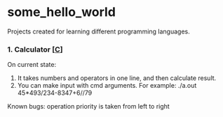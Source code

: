 # some_hello_world
Projects created for learning different programming languages.

### 1. Calculator [[C](https://github.com/Lazres31/some_hello_world/tree/main/c)]
On current state: 
1. It takes numbers and operators in one line, and then calculate result.
2. You can make input with cmd arguments. For example: ./a.out 45*493/234-8347+6//79

Known bugs: operation priority is taken from left to right
